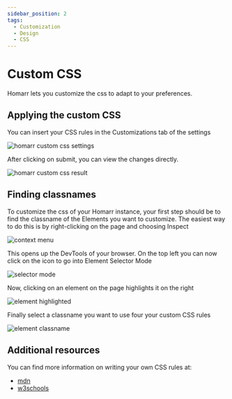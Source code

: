 ```yaml
---
sidebar_position: 2
tags:
  - Customization
  - Design
  - CSS
---
```


# Custom CSS

Homarr lets you customize the css to adapt to your preferences.

## Applying the custom CSS

You can insert your CSS rules in the Customizations tab of the settings

![homarr custom css settings](./img/customizations-custom-css-setting.png)

After clicking on submit, you can view the changes directly.

![homarr custom css result](./img/customizations-custom-css-result.png)

## Finding classnames

To customize the css of your Homarr instance, your first step should be to find the classname of the Elements you want to customize.
The easiest way to do this is by right-clicking on the page and choosing Inspect

![context menu](./img/customizations-custom-css-context-menu.png)

This opens up the DevTools of your browser. On the top left you can now click on the icon to go into Element Selector Mode

![selector mode](./img/customizations-custom-css-element-selector.png)

Now, clicking on an element on the page highlights it on the right

![element highlighted](./img/customizations-custom-css-element-highlight.png)

Finally select a classname you want to use four your custom CSS rules

![element classname](./img/customizations-custom-css-classname.png)



## Additional resources
You can find more information on writing your own CSS rules at:
- [mdn](https://developer.mozilla.org/en-US/docs/Learn/Getting_started_with_the_web/CSS_basics)
- [w3schools](https://www.w3schools.com/css/)